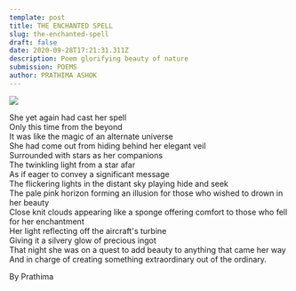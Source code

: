 ```yaml
---
template: post
title: THE ENCHANTED SPELL
slug: the-enchanted-spell
draft: false
date: 2020-09-28T17:21:31.311Z
description: Poem glorifying beauty of nature
submission: POEMS
author: PRATHIMA ASHOK
---
```

![](/media/pratima.jpg)

She yet again had cast her spell\
Only this time from the beyond\
It was like the magic of an alternate universe\
She had come out from hiding behind her elegant veil\
Surrounded with stars as her companions\
The twinkling light from a star afar\
As if eager to convey a significant message\
The flickering lights in the distant sky playing hide and seek\
The pale pink horizon forming an illusion for those who wished to drown in her beauty\
Close knit clouds appearing like a sponge offering comfort to those who fell for her enchantment\
Her light reflecting off the aircraft's turbine\
Giving it a silvery glow of precious ingot\
That night she was on a quest to add beauty to anything that came her way\
And in charge of creating something extraordinary out of the ordinary.

By Prathima